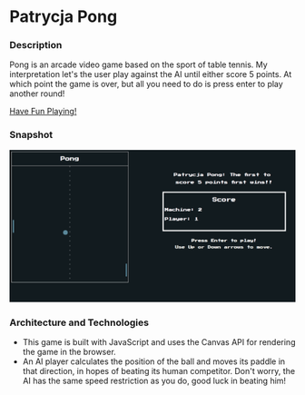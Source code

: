 # Patrycja Pong

### Description
Pong is an arcade video game based on the sport of table tennis. My interpretation let's the user play against the AI until either score 5 points. At which point the game is over, but all you need to do is press enter to play another round!

[Have Fun Playing!](http://patrycjalupinska.com/patrycjapong.github.io/)

### Snapshot

![Pong](/game.png)

### Architecture and Technologies

- This game is built with JavaScript and uses the Canvas API for rendering the game in the browser.
- An AI player calculates the position of the ball and moves its paddle in that direction, in hopes of beating its human competitor. Don't worry, the AI has the same speed restriction as you do, good luck in beating him!

